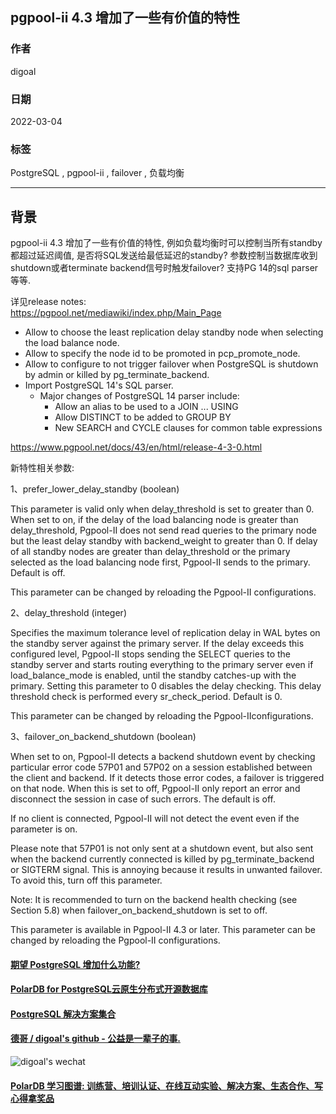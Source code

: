## pgpool-ii 4.3 增加了一些有价值的特性  
                                           
### 作者                                       
digoal                                                    
                                                     
### 日期                                                
2022-03-04                                             
                                             
### 标签                                
PostgreSQL , pgpool-ii , failover , 负载均衡                        
                                                   
----                                                     
                                                
## 背景        
pgpool-ii 4.3 增加了一些有价值的特性, 例如负载均衡时可以控制当所有standby都超过延迟阈值, 是否将SQL发送给最低延迟的standby? 参数控制当数据库收到shutdown或者terminate backend信号时触发failover? 支持PG 14的sql parser等等.   
  
详见release notes:  
https://pgpool.net/mediawiki/index.php/Main_Page  
  
  
- Allow to choose the least replication delay standby node when selecting the load balance node.  
- Allow to specify the node id to be promoted in pcp_promote_node.  
- Allow to configure to not trigger failover when PostgreSQL is shutdown by admin or killed by pg_terminate_backend.  
- Import PostgreSQL 14's SQL parser.  
    - Major changes of PostgreSQL 14 parser include:  
        - Allow an alias to be used to a JOIN ... USING  
        - Allow DISTINCT to be added to GROUP BY  
        - New SEARCH and CYCLE clauses for common table expressions  
  
https://www.pgpool.net/docs/43/en/html/release-4-3-0.html  
  
新特性相关参数:  
  
1、prefer_lower_delay_standby (boolean)  
  
This parameter is valid only when delay_threshold is set to greater than 0. When set to on, if the delay of the load balancing node is greater than delay_threshold, Pgpool-II does not send read queries to the primary node but the least delay standby with backend_weight to greater than 0. If delay of all standby nodes are greater than delay_threshold or the primary selected as the load balancing node first, Pgpool-II sends to the primary. Default is off.  
  
This parameter can be changed by reloading the Pgpool-II configurations.  
  
2、delay_threshold (integer)  
  
Specifies the maximum tolerance level of replication delay in WAL bytes on the standby server against the primary server. If the delay exceeds this configured level, Pgpool-II stops sending the SELECT queries to the standby server and starts routing everything to the primary server even if load_balance_mode is enabled, until the standby catches-up with the primary. Setting this parameter to 0 disables the delay checking. This delay threshold check is performed every sr_check_period. Default is 0.  
  
This parameter can be changed by reloading the Pgpool-IIconfigurations.  
  
3、failover_on_backend_shutdown (boolean)  
  
When set to on, Pgpool-II detects a backend shutdown event by checking particular error code 57P01 and 57P02 on a session established between the client and backend. If it detects those error codes, a failover is triggered on that node. When this is set to off, Pgpool-II only report an error and disconnect the session in case of such errors. The default is off.  
  
If no client is connected, Pgpool-II will not detect the event even if the parameter is on.  
  
Please note that 57P01 is not only sent at a shutdown event, but also sent when the backend currently connected is killed by pg_terminate_backend or SIGTERM signal. This is annoying because it results in unwanted failover. To avoid this, turn off this parameter.  
  
Note: It is recommended to turn on the backend health checking (see Section 5.8) when failover_on_backend_shutdown is set to off.  
  
This parameter is available in Pgpool-II 4.3 or later. This parameter can be changed by reloading the Pgpool-II configurations.  
  
  
#### [期望 PostgreSQL 增加什么功能?](https://github.com/digoal/blog/issues/76 "269ac3d1c492e938c0191101c7238216")
  
  
#### [PolarDB for PostgreSQL云原生分布式开源数据库](https://github.com/ApsaraDB/PolarDB-for-PostgreSQL "57258f76c37864c6e6d23383d05714ea")
  
  
#### [PostgreSQL 解决方案集合](https://yq.aliyun.com/topic/118 "40cff096e9ed7122c512b35d8561d9c8")
  
  
#### [德哥 / digoal's github - 公益是一辈子的事.](https://github.com/digoal/blog/blob/master/README.md "22709685feb7cab07d30f30387f0a9ae")
  
  
![digoal's wechat](../pic/digoal_weixin.jpg "f7ad92eeba24523fd47a6e1a0e691b59")
  
  
#### [PolarDB 学习图谱: 训练营、培训认证、在线互动实验、解决方案、生态合作、写心得拿奖品](https://www.aliyun.com/database/openpolardb/activity "8642f60e04ed0c814bf9cb9677976bd4")
  
